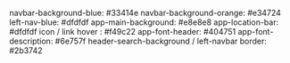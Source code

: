 navbar-background-blue: #33414e
navbar-background-orange: #e34724
left-nav-blue: #dfdfdf
app-main-background: #e8e8e8
app-location-bar: #dfdfdf
icon / link hover : #f49c22
app-font-header: #404751
app-font-description: #6e757f
header-search-background / left-navbar border: #2b3742

